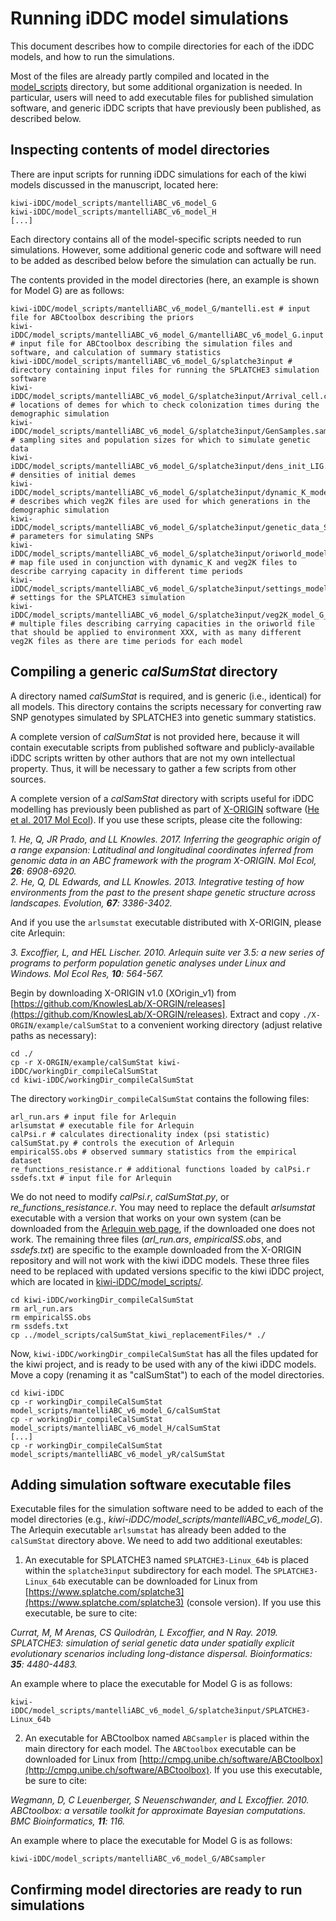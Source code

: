 # Running iDDC model simulations

This document describes how to compile directories for each of the iDDC models, and how to run the simulations.

Most of the files are already partly compiled and located in the [model_scripts](https://github.com/jordanbemmels/kiwi-iDDC/tree/main/model_scripts) directory, but some additional organization is needed. In particular, users will need to add executable files for published simulation software, and generic iDDC scripts that have previously been published, as described below.

## Inspecting contents of model directories

There are input scripts for running iDDC simulations for each of the kiwi models discussed in the manuscript, located here:

```
kiwi-iDDC/model_scripts/mantelliABC_v6_model_G
kiwi-iDDC/model_scripts/mantelliABC_v6_model_H
[...]
```

Each directory contains all of the model-specific scripts needed to run simulations. However, some additional generic code and software will need to be added as described below before the simulation can actually be run.

The contents provided in the model directories (here, an example is shown for Model G) are as follows:

```
kiwi-iDDC/model_scripts/mantelliABC_v6_model_G/mantelli.est # input file for ABCtoolbox describing the priors
kiwi-iDDC/model_scripts/mantelliABC_v6_model_G/mantelliABC_v6_model_G.input # input file for ABCtoolbox describing the simulation files and software, and calculation of summary statistics
kiwi-iDDC/model_scripts/mantelliABC_v6_model_G/splatche3input # directory containing input files for running the SPLATCHE3 simulation software
kiwi-iDDC/model_scripts/mantelliABC_v6_model_G/splatche3input/Arrival_cell.col # locations of demes for which to check colonization times during the demographic simulation
kiwi-iDDC/model_scripts/mantelliABC_v6_model_G/splatche3input/GenSamples.sam # sampling sites and population sizes for which to simulate genetic data
kiwi-iDDC/model_scripts/mantelliABC_v6_model_G/splatche3input/dens_init_LIG.txt # densities of initial demes
kiwi-iDDC/model_scripts/mantelliABC_v6_model_G/splatche3input/dynamic_K_model_G.txt # describes which veg2K files are used for which generations in the demographic simulation
kiwi-iDDC/model_scripts/mantelliABC_v6_model_G/splatche3input/genetic_data_SNP.par # parameters for simulating SNPs
kiwi-iDDC/model_scripts/mantelliABC_v6_model_G/splatche3input/oriworld_model_G.asc # map file used in conjunction with dynamic_K and veg2K files to describe carrying capacity in different time periods
kiwi-iDDC/model_scripts/mantelliABC_v6_model_G/splatche3input/settings_model_G.asc # settings for the SPLATCHE3 simulation
kiwi-iDDC/model_scripts/mantelliABC_v6_model_G/splatche3input/veg2K_model_G_envXXX.txt # multiple files describing carrying capacities in the oriworld file that should be applied to environment XXX, with as many different veg2K files as there are time periods for each model
```

## Compiling a generic *calSumStat* directory

A directory named *calSumStat* is required, and is generic (i.e., identical) for all models. This directory contains the scripts necessary for converting raw SNP genotypes simulated by SPLATCHE3 into genetic summary statistics.

A complete version of *calSumStat* is not provided here, because it will contain executable scripts from published software and publicly-available iDDC scripts written by other authors that are not my own intellectual property. Thus, it will be necessary to gather a few scripts from other sources.

A complete version of a *calSamStat* directory with scripts useful for iDDC modelling has previously been published as part of [X-ORIGIN](https://github.com/KnowlesLab/X-ORGIN) software ([He et al. 2017 Mol Ecol](https://doi.org/10.1111/mec.14380)). If you use these scripts, please cite the following:

*1. He, Q, JR Prado, and LL Knowles. 2017. Inferring the geographic origin of a range expansion: Latitudinal and longitudinal coordinates inferred from genomic data in an ABC framework with the program X-ORIGIN. Mol Ecol, **26**: 6908-6920.*</br>
*2. He, Q, DL Edwards, and LL Knowles. 2013. Integrative testing of how environments from the past to the present shape genetic structure across landscapes. Evolution, **67**: 3386-3402.*

And if you use the ```arlsumstat``` executable distributed with X-ORIGIN, please cite Arlequin:

*3. Excoffier, L, and HEL Lischer. 2010. Arlequin suite ver 3.5: a new series of programs to perform population genetic analyses under Linux and Windows. Mol Ecol Res, **10**: 564-567.*

Begin by downloading X-ORIGIN v1.0 (XOrigin_v1) from [https://github.com/KnowlesLab/X-ORGIN/releases](https://github.com/KnowlesLab/X-ORGIN/releases). Extract and copy ```./X-ORGIN/example/calSumStat``` to a convenient working directory (adjust relative paths as necessary):

```
cd ./
cp -r X-ORGIN/example/calSumStat kiwi-iDDC/workingDir_compileCalSumStat
cd kiwi-iDDC/workingDir_compileCalSumStat
```

The directory ```workingDir_compileCalSumStat``` contains the following files:

```
arl_run.ars # input file for Arlequin
arlsumstat # executable file for Arlequin
calPsi.r # calculates directionality index (psi statistic)
calSumStat.py # controls the execution of Arlequin
empiricalSS.obs # observed summary statistics from the empirical dataset
re_functions_resistance.r # additional functions loaded by calPsi.r
ssdefs.txt # input file for Arlequin
```

We do not need to modify *calPsi.r*, *calSumStat.py*, or *re_functions_resistance.r*. You may need to replace the default *arlsumstat* executable with a version that works on your own system (can be downloaded from the [Arlequin web page](http://cmpg.unibe.ch/software/arlequin35/), if the downloaded one does not work. The remaining three files (*arl_run.ars*, *empiricalSS.obs*, and *ssdefs.txt*) are specific to the example downloaded from the X-ORIGIN repository and will not work with the kiwi iDDC models. These three files need to be replaced with updated versions specific to the kiwi iDDC project, which are located in [kiwi-iDDC/model_scripts/](https://github.com/jordanbemmels/kiwi-iDDC/tree/main/model_scripts/calSumStat_kiwi_replacementFiles).

```
cd kiwi-iDDC/workingDir_compileCalSumStat
rm arl_run.ars
rm empiricalSS.obs
rm ssdefs.txt
cp ../model_scripts/calSumStat_kiwi_replacementFiles/* ./
```

Now, ```kiwi-iDDC/workingDir_compileCalSumStat``` has all the files updated for the kiwi project, and is ready to be used with any of the kiwi iDDC models. Move a copy (renaming it as "calSumStat") to each of the model directories.

```
cd kiwi-iDDC
cp -r workingDir_compileCalSumStat model_scripts/mantelliABC_v6_model_G/calSumStat
cp -r workingDir_compileCalSumStat model_scripts/mantelliABC_v6_model_H/calSumStat
[...]
cp -r workingDir_compileCalSumStat model_scripts/mantelliABC_v6_model_yR/calSumStat
```

## Adding simulation software executable files

Executable files for the simulation software need to be added to each of the model directories (e.g., *kiwi-iDDC/model_scripts/mantelliABC_v6_model_G*). The Arlequin executable ```arlsumstat``` has already been added to the ```calSumStat``` directory above. We need to add two additional exeutables:

1. An executable for SPLATCHE3 named ```SPLATCHE3-Linux_64b``` is placed within the ```splatche3input``` subdirectory for each model. The ```SPLATCHE3-Linux_64b``` executable can be downloaded for Linux from [https://www.splatche.com/splatche3](https://www.splatche.com/splatche3) (console version). If you use this executable, be sure to cite:

*Currat, M, M Arenas, CS Quilodràn, L Excoffier, and N Ray. 2019. SPLATCHE3: simulation of serial genetic data under spatially explicit evolutionary scenarios including long-distance dispersal. Bioinformatics: **35**: 4480-4483.*

An example where to place the executable for Model G is as follows:

```
kiwi-iDDC/model_scripts/mantelliABC_v6_model_G/splatche3input/SPLATCHE3-Linux_64b
```

2. An executable for ABCtoolbox named ```ABCsampler``` is placed within the main directory for each model. The ```ABCtoolbox``` executable can be downloaded for Linux from [http://cmpg.unibe.ch/software/ABCtoolbox](http://cmpg.unibe.ch/software/ABCtoolbox). If you use this executable, be sure to cite:

*Wegmann, D, C Leuenberger, S Neuenschwander, and L Excoffier. 2010. ABCtoolbox: a versatile toolkit for approximate Bayesian computations. BMC Bioinformatics, **11**: 116.*

An example where to place the executable for Model G is as follows:

```
kiwi-iDDC/model_scripts/mantelliABC_v6_model_G/ABCsampler
```

## Confirming model directories are ready to run simulations

